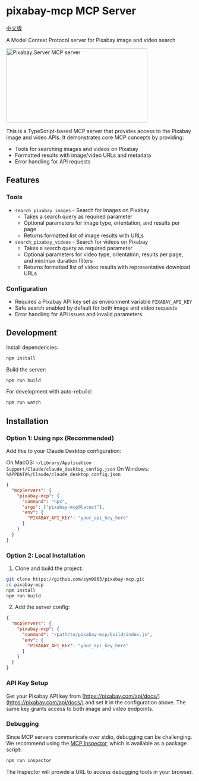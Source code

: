 # pixabay-mcp MCP Server

[中文版](README_zh.md)

A Model Context Protocol server for Pixabay image and video search

<a href="https://glama.ai/mcp/servers/@zym9863/pixabay-mcp">
  <img width="380" height="200" src="https://glama.ai/mcp/servers/@zym9863/pixabay-mcp/badge" alt="Pixabay Server MCP server" />
</a>

This is a TypeScript-based MCP server that provides access to the Pixabay image and video APIs. It demonstrates core MCP concepts by providing:

- Tools for searching images and videos on Pixabay
- Formatted results with image/video URLs and metadata
- Error handling for API requests

## Features

### Tools
- `search_pixabay_images` - Search for images on Pixabay
  - Takes a search query as required parameter
  - Optional parameters for image type, orientation, and results per page
  - Returns formatted list of image results with URLs
- `search_pixabay_videos` - Search for videos on Pixabay
  - Takes a search query as required parameter
  - Optional parameters for video type, orientation, results per page, and min/max duration filters
  - Returns formatted list of video results with representative download URLs

### Configuration
- Requires a Pixabay API key set as environment variable `PIXABAY_API_KEY`
- Safe search enabled by default for both image and video requests
- Error handling for API issues and invalid parameters

## Development

Install dependencies:
```bash
npm install
```

Build the server:
```bash
npm run build
```

For development with auto-rebuild:
```bash
npm run watch
```

## Installation

### Option 1: Using npx (Recommended)

Add this to your Claude Desktop configuration:

On MacOS: `~/Library/Application Support/Claude/claude_desktop_config.json`
On Windows: `%APPDATA%/Claude/claude_desktop_config.json`

```json
{
  "mcpServers": {
    "pixabay-mcp": {
      "command": "npx",
      "args": ["pixabay-mcp@latest"],
      "env": {
        "PIXABAY_API_KEY": "your_api_key_here"
      }
    }
  }
}
```

### Option 2: Local Installation

1. Clone and build the project:

```bash
git clone https://github.com/zym9863/pixabay-mcp.git
cd pixabay-mcp
npm install
npm run build
```

2. Add the server config:

```json
{
  "mcpServers": {
    "pixabay-mcp": {
      "command": "/path/to/pixabay-mcp/build/index.js",
      "env": {
        "PIXABAY_API_KEY": "your_api_key_here"
      }
    }
  }
}
```

### API Key Setup

Get your Pixabay API key from [https://pixabay.com/api/docs/](https://pixabay.com/api/docs/) and set it in the configuration above. The same key grants access to both image and video endpoints.

### Debugging

Since MCP servers communicate over stdio, debugging can be challenging. We recommend using the [MCP Inspector](https://github.com/modelcontextprotocol/inspector), which is available as a package script:

```bash
npm run inspector
```

The Inspector will provide a URL to access debugging tools in your browser.
